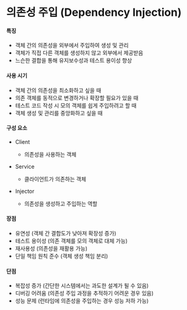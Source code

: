 # 의존성 주입 (Dependency Injection)

#### 특징

- 객체 간의 의존성을 외부에서 주입하여 생성 및 관리
- 객체가 직접 다른 객체를 생성하지 않고 외부에서 제공받음
- 느슨한 결합을 통해 유지보수성과 테스트 용이성 향상

#### 사용 시기

- 객체 간의 의존성을 최소화하고 싶을 때
- 의존 객체를 동적으로 변경하거나 확장할 필요가 있을 때
- 테스트 코드 작성 시 모의 객체를 쉽게 주입하려고 할 때
- 객체 생성 및 관리를 중앙화하고 싶을 때

#### 구성 요소

- Client

  - 의존성을 사용하는 객체

- Service

  - 클라이언트가 의존하는 객체

- Injector
  - 의존성을 생성하고 주입하는 역할

#### 장점

- 유연성 (객체 간 결합도가 낮아져 확장성 증가)
- 테스트 용이성 (의존 객체를 모의 객체로 대체 가능)
- 재사용성 (의존성을 재활용 가능)
- 단일 책임 원칙 준수 (객체 생성 책임 분리)

#### 단점

- 복잡성 증가 (간단한 시스템에서는 과도한 설계가 될 수 있음)
- 디버깅 어려움 (의존성 주입 과정을 추적하기 어려운 경우 있음)
- 성능 문제 (런타임에 의존성을 주입하는 경우 성능 저하 가능)
